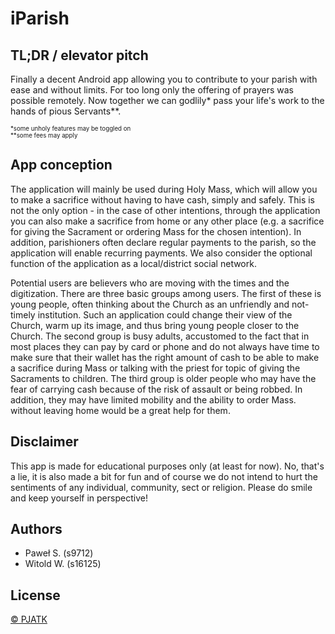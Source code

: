 # iParish

## TL;DR / elevator pitch
Finally a decent Android app allowing you to contribute to your parish with ease and without limits. For too long only the offering of prayers was possible remotely. Now together we can godlily* pass your life's work to the hands of pious Servants**.

<sub><sup>*some unholy features may be toggled on</sup></sub>
<br><sub><sup>**some fees may apply</sup></sub>

## App conception

The application will mainly be used during Holy Mass, which will allow you to make a sacrifice without having to have cash, simply and safely. This is not the only option - in the case of other intentions, through the application you can also make a sacrifice from home or any other place (e.g. a sacrifice for giving the Sacrament or ordering Mass for the chosen intention). In addition, parishioners often declare regular payments to the parish, so the application will enable recurring payments. We also consider the optional function of the application as a local/district social network.

Potential users are believers who are moving with the times and the digitization. There are three basic groups among users.
The first of these is young people, often thinking about the Church as an unfriendly and not-timely institution. Such an application could change their view of the Church, warm up its image, and thus bring young people closer to the Church.
The second group is busy adults, accustomed to the fact that in most places they can pay by card or phone and do not always have time to make sure that their wallet has the right amount of cash to be able to make a sacrifice during Mass or talking with the priest for topic of giving the Sacraments to children.
The third group is older people who may have the fear of carrying cash because of the risk of assault or being robbed. In addition, they may have limited mobility and the ability to order Mass. without leaving home would be a great help for them.

## Disclaimer

 This app is made for educational purposes only (at least for now). No, that's a lie, it is also made a bit for fun and of course we do not intend to hurt the sentiments of any individual, community, sect or religion. Please do smile and keep yourself in perspective!

## Authors

- Paweł S. (s9712)
- Witold W. (s16125)

## License
[© PJATK](https://choosealicense.com/)
